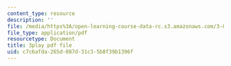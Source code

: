 ```yaml
---
content_type: resource
description: ''
file: /media/https%3A/open-learning-course-data-rc.s3.amazonaws.com/3-091sc-introduction-to-solid-state-chemistry-fall-2010/c7c6afda265d087d31c35b8f39b1396f_dbSKZx9sfsg.pdf
file_type: application/pdf
resourcetype: Document
title: 3play pdf file
uid: c7c6afda-265d-087d-31c3-5b8f39b1396f
---
```

